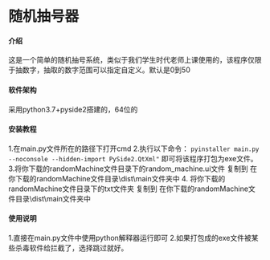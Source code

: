 # 随机抽号器

#### 介绍
这是一个简单的随机抽号系统，类似于我们学生时代老师上课使用的，该程序仅限于抽数字，抽取的数字范围可以指定自定义。默认是0到50

#### 软件架构
采用python3.7+pyside2搭建的，64位的


#### 安装教程

1.在main.py文件所在的路径下打开cmd
2.执行以下命令：
`pyinstaller main.py --noconsole --hidden-import PySide2.QtXml"`
即可将该程序打包为exe文件。
3.将你下载的randomMachine文件目录下的random_machine.ui文件
复制到 
	在你下载的randomMachine文件目录\dist\main文件夹中
4.
将你下载的randomMachine文件目录下的txt文件夹
复制到 
	在你下载的randomMachine文件目录\dist\main文件夹中
#### 使用说明

1.直接在main.py文件中使用python解释器运行即可
2.如果打包成的exe文件被某些杀毒软件给拦截了，选择跳过就好。
